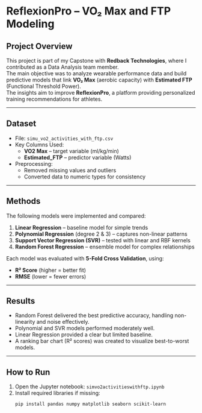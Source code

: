 # ReflexionPro – VO₂ Max and FTP Modeling

##  Project Overview
This project is part of my Capstone with **Redback Technologies**, where I contributed as a Data Analysis team member.  
The main objective was to analyze wearable performance data and build predictive models that link **VO₂ Max** (aerobic capacity) with **Estimated FTP** (Functional Threshold Power).  
The insights aim to improve **ReflexionPro**, a platform providing personalized training recommendations for athletes.

---

##  Dataset
- File: `simu_vo2_activities_with_ftp.csv`  
- Key Columns Used:
  - **VO2 Max** – target variable (ml/kg/min)  
  - **Estimated_FTP** – predictor variable (Watts)  
- Preprocessing:
  - Removed missing values and outliers  
  - Converted data to numeric types for consistency  

---

##  Methods
The following models were implemented and compared:

1. **Linear Regression** – baseline model for simple trends  
2. **Polynomial Regression** (degree 2 & 3) – captures non-linear patterns  
3. **Support Vector Regression (SVR)** – tested with linear and RBF kernels  
4. **Random Forest Regression** – ensemble model for complex relationships  

Each model was evaluated with **5-Fold Cross Validation**, using:
- **R² Score** (higher = better fit)  
- **RMSE** (lower = fewer errors)  

---

##  Results
- Random Forest delivered the best predictive accuracy, handling non-linearity and noise effectively.  
- Polynomial and SVR models performed moderately well.  
- Linear Regression provided a clear but limited baseline.  
- A ranking bar chart (R² scores) was created to visualize best-to-worst models.  

---

##  How to Run
1. Open the Jupyter notebook: `simvo2activitieswithftp.ipynb`  
2. Install required libraries if missing:  
   ```bash
   pip install pandas numpy matplotlib seaborn scikit-learn



```python

```
